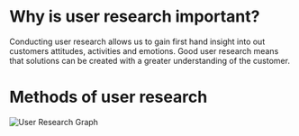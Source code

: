 <!-- TITLE: User research -->

# Why is user research important?
Conducting user research allows us to gain first hand insight into out customers attitudes, activities and emotions. Good user research means that solutions can be created with a greater understanding of the customer.

# Methods of user research
![User Research Graph](//assets.asweb.com.au/User-Research-Graph.png)
